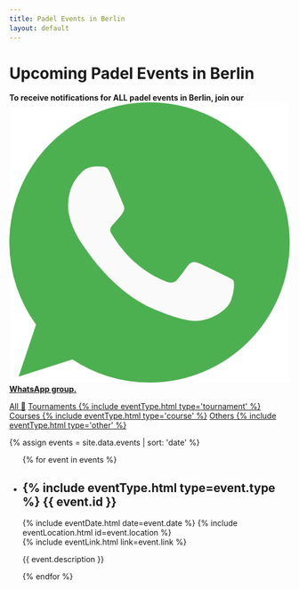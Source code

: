 ```yaml
---
title: Padel Events in Berlin
layout: default
---
```

<script src="{{ base.url | prepend: site.url }}/assets/js/filter-events.js"></script>
<script>
window.onload = function(){
    hideEventsBefore(Date.now());
    hideByType();
}
</script>

# Upcoming Padel Events in Berlin

**To receive notifications for ALL padel events in Berlin, join our
<a href="https://chat.whatsapp.com/DMy3rVa6NHdDgQZi2pmtmi" class="global-whatsapp-link">
<img src="/assets/images/whatsapp.png" alt="WhatsApp Icon">WhatsApp group.
</a>**

<div class="filter-links">
    <a href="#all" class="filter-link" data-type="all">All 📅</a>
    <a href="#tournaments" class="filter-link" data-type="tournament">Tournaments {% include eventType.html type='tournament' %}</a>
    <a href="#courses" class="filter-link" data-type="course">Courses {% include eventType.html type='course' %}</a>
    <a href="#other" class="filter-link" data-type="other">Others {% include eventType.html type='other' %}</a>
</div>

{% assign events = site.data.events | sort: 'date' %}
<ul class="events-list" id="events-list">
{% for event in events %}
<li event-date="{{ event.registration_till}}" data-type="{{ event.type}}">
    <h2> {% include eventType.html type=event.type %}
{{ event.id }}</h2>
    <div class="event-details">
        {% include eventDate.html date=event.date %} 
        {% include eventLocation.html id=event.location %}
    </div>
    {% include eventLink.html link=event.link %}
    <p class="event-description">{{ event.description }}</p>
 </li>   
{% endfor %}
</ul>





